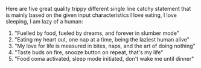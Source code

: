 Here are five great quality trippy different single line catchy statement that is mainly based on the given input characteristics I love eating, I love sleeping, I am lazy of a human:

1. "Fuelled by food, fueled by dreams, and forever in slumber mode"
2. "Eating my heart out, one nap at a time, being the laziest human alive"
3. "My love for life is measured in bites, naps, and the art of doing nothing"
4. "Taste buds on fire, snooze button on repeat, that's my life"
5. "Food coma activated, sleep mode initiated, don't wake me until dinner"